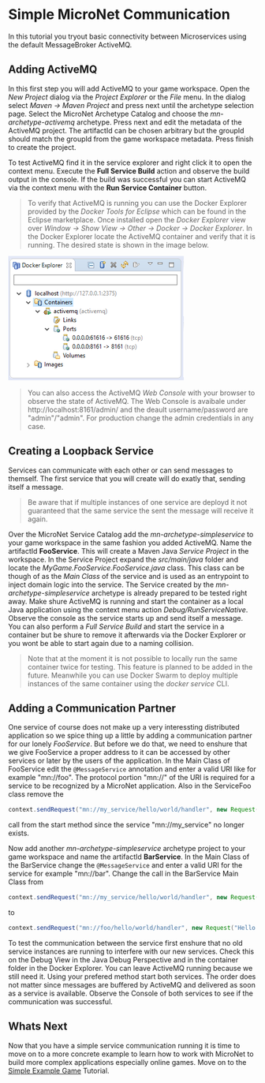 # Simple MicroNet Communication

In this tutorial you tryout basic connectivity between Microservices using the default MessageBroker ActiveMQ.

## Adding ActiveMQ

In this first step you will add ActiveMQ to your game workspace. Open the *New Project* dialog via the *Project Explorer* or the *File* menu. In the dialog select *Maven -> Maven Project* and press next until the archetype selection page. Select the MicroNet Archetype Catalog and choose the *mn-archetype-activemq* archetype. Press next and edit the metadata of the ActiveMQ project. The artifactId can be chosen arbitrary but the groupId should match the groupId from the game workspace metadata. Press finish to create the project.

To test ActiveMQ find it in the service explorer and right click it to open the context menu. Execute the **Full Service Build** action and observe the build output in the console. If the build was successful you can start ActiveMQ via the context menu with the **Run Service Container** button.

> To verify that ActiveMQ is running you can use the Docker Explorer provided by the *Docker Tools for Eclipse* which can be found in the Eclipse marketplace. Once installed open the *Docker Explorer* view over *Window -> Show View -> Other -> Docker -> Docker Explorer*. In the Docker Explorer locate the ActiveMQ container and verify that it is running. The desired state is shown in the image below.

![docker-explorer](DockerExplorer.PNG "Docker Explorer from the Docker Tools for Eclipse")

> You can also access the ActiveMQ *Web Console* with your browser to observe the state of ActiveMQ. The Web Console is avaibale under http://localhost:8161/admin/ and the deault username/password are "admin"/"admin". For production change the admin credentials in any case.

## Creating a Loopback Service

Services can communicate with each other or can send messages to themself. The first service that you will create will do exatly that, sending itself a message.

> Be aware that if multiple instances of one service are deployd it not guaranteed that the same service the sent the message will receive it again.

Over the MicroNet Service Catalog add the *mn-archetype-simpleservice* to your game workspace in the same fashion you added ActiveMQ. Name the artifactId **FooService**. This will create a Maven Java *Service Project* in the workspace. In the Service Project expand the *src/main/java* folder and locate the *MyGame.FooService.FooService.java* class. This class can be though of as the *Main Class* of the service and is used as an entrypoint to inject domain logic into the service. The Service created by the *mn-archetype-simpleservice* archetype is already prepared to be tested right away. Make shure ActiveMQ is running and start the container as a local Java application using the context menu action *Debug/RunServiceNative*. Observe the console as the service starts up and send itself a message. You can also perform a *Full Service Build* and start the service in a container but be shure to remove it afterwards via the Docker Explorer or you wont be able to start again due to a naming collision.

> Note that at the moment it is not possible to locally run the same container twice for testing. This feature is planned to be added in the future. Meanwhile you can use Docker Swarm to deploy multiple instances of the same container using the *docker service* CLI.

## Adding a Communication Partner

One service of course does not make up a very interessting distributed application so we spice thing up a little by adding a communication partner for our lonely *FooService*. But before we do that, we need to enshure that we give FooService a proper address to it can be accessed by other services or later by the users of the application. In the Main Class of FooService edit the `@MessageService` annotation and enter a valid URI like for example "mn://foo". The protocol portion "mn://" of the URI is required for a service to be recognized by a MicroNet application. Also in the ServiceFoo class remove the 

```java
context.sendRequest("mn://my_service/hello/world/handler", new Request("Hello"));
``` 
call from the start method since the service "mn://my_service" no longer exists.

Now add another *mn-archetype-simpleservice* archetype project to your game workspace and name the artifactId **BarService**. In the Main Class of the BarService change the `@MessageService` and enter a valid URI for the service for example "mn://bar". Change the call in the BarService Main Class from 

```java
context.sendRequest("mn://my_service/hello/world/handler", new Request("Hello"));
```

to

```java
context.sendRequest("mn://foo/hello/world/handler", new Request("Hello from Bar"));
```

To test the communication between the service first enshure that no old service instances are running to interfere with our new services. Check this on the Debug View in the Java Debug Perspective and in the container folder in the Docker Explorer. You can leave ActiveMQ running because we still need it. Using your prefered method start both services. The order does not matter since messages are buffered by ActiveMQ and delivered as soon as a service is available. Observe the Console of both services to see if the communication was successful.

## Whats Next

Now that you have a simple service communication running it is time to move on to a more concrete example to learn how to work with MicroNet to build more complex applications especially online games. Move on to the [Simple Example Game](../tutorial.index.md) Tutorial.

